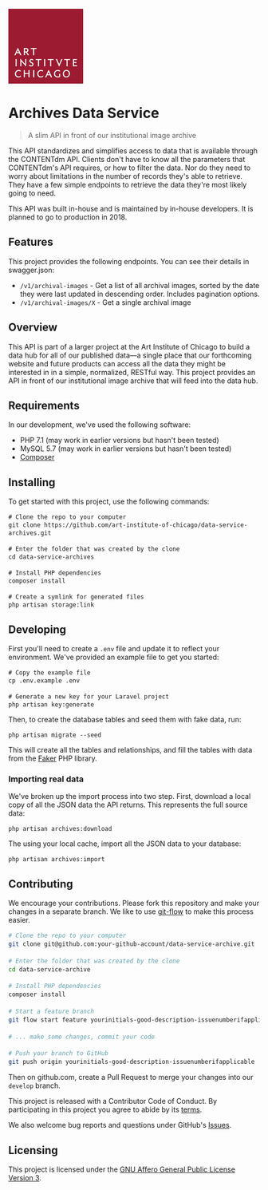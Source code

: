 ![Art Institute of Chicago](https://raw.githubusercontent.com/Art-Institute-of-Chicago/template/master/aic-logo.gif)

# Archives Data Service
> A slim API in front of our institutional image archive

This API standardizes and simplifies access to data that is available through the CONTENTdm API. 
Clients don't have to know all the parameters that CONTENTdm's API requires, or how to filter the data.
Nor do they need to worry about limitations in the number of records they's able to retrieve.
They have a few simple endpoints to retrieve the data they're most likely going to need.

This API was built in-house and is maintained by in-house developers. It is planned to go to production in 2018.

## Features

This project provides the following endpoints. You can see their details in swagger.json:

* `/v1/archival-images` - Get a list of all archival images, sorted by the date they were last updated in descending order. Includes pagination options.
* `/v1/archival-images/X` - Get a single archival image

## Overview

This API is part of a larger project at the Art Institute of Chicago to build a data hub for all of 
our published data—a single place that our forthcoming website and future products can access all the
data they might be interested in in a simple, normalized, RESTful way. This project provides an
API in front of our institutional image archive that will feed into the data hub.

## Requirements

In our development, we've used the following software:

* PHP 7.1 (may work in earlier versions but hasn't been tested)
* MySQL 5.7 (may work in earlier versions but hasn't been tested)
* [Composer](https://getcomposer.org/)

## Installing

To get started with this project, use the following commands:

```shell
# Clone the repo to your computer
git clone https://github.com/art-institute-of-chicago/data-service-archives.git

# Enter the folder that was created by the clone
cd data-service-archives

# Install PHP dependencies
composer install

# Create a symlink for generated files
php artisan storage:link
```

## Developing

First you'll need to create a `.env` file and update it to reflect your environment. We've provided an 
example file to get you started:

```shell
# Copy the example file
cp .env.example .env

# Generate a new key for your Laravel project
php artisan key:generate
```

Then, to create the database tables and seed them with fake data, run:

```shell
php artisan migrate --seed
```

This will create all the tables and relationships, and fill the tables with data from the 
[Faker](https://github.com/fzaninotto/Faker) PHP library.

### Importing real data

We've broken up the import process into two step. First, download a local copy of all the JSON
data the API returns. This represents the full source data:

```shell
php artisan archives:download
```

The using your local cache, import all the JSON data to your database:

```shell
php artisan archives:import
```

## Contributing

We encourage your contributions. Please fork this repository and make your changes in a separate branch. 
We like to use [git-flow](https://github.com/nvie/gitflow) to make this process easier.

```bash
# Clone the repo to your computer
git clone git@github.com:your-github-account/data-service-archive.git

# Enter the folder that was created by the clone
cd data-service-archive

# Install PHP dependencies
composer install

# Start a feature branch
git flow start feature yourinitials-good-description-issuenumberifapplicable

# ... make some changes, commit your code

# Push your branch to GitHub
git push origin yourinitials-good-description-issuenumberifapplicable
```

Then on github.com, create a Pull Request to merge your changes into our 
`develop` branch. 

This project is released with a Contributor Code of Conduct. By participating in 
this project you agree to abide by its [terms](CODE_OF_CONDUCT.md).

We also welcome bug reports and questions under GitHub's [Issues](issues).


## Licensing

This project is licensed under the [GNU Affero General Public License 
Version 3](LICENSE).


